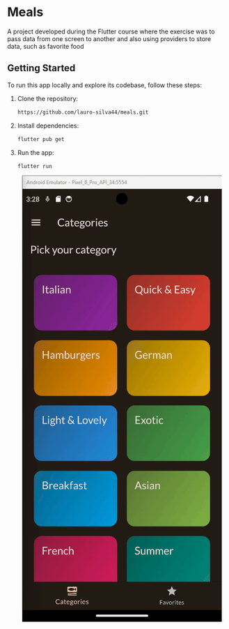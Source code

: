 # Meals

A project developed during the Flutter course where the exercise was to pass data from one screen to another and also using providers to store data, such as favorite food

## Getting Started

To run this app locally and explore its codebase, follow these steps:

1. Clone the repository:
   ```bash
   https://github.com/lauro-silva44/meals.git
   ```
2. Install dependencies:
   ```bash
   flutter pub get
   ```
3. Run the app:
   ```bash
   flutter run
   ```
   <div align ="center" >
   <img src ="github_cover/cover.gif" with="100%"/>
   </div>
